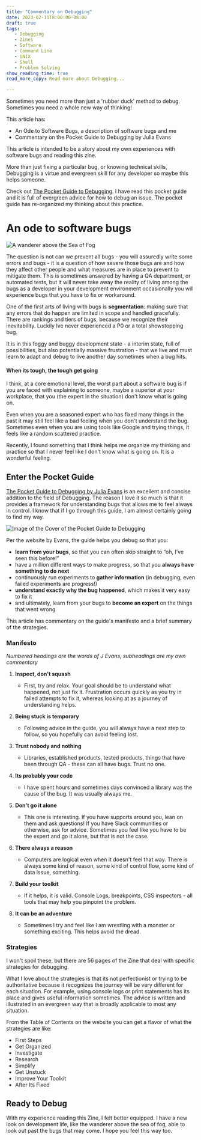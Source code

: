```yaml
---
title: "Commentary on Debugging"
date: 2023-02-11T8:00:00-08:00
draft: true
tags: 
   - Debugging
   - Zines
   - Software
   - Command Line
   - UNIX
   - Shell
   - Problem Solving
show_reading_time: true
read_more_copy: Read more about Debugging...

---
```


Sometimes you need more than just a 'rubber duck' method to debug. Sometimes you need a whole new way of thinking!

This article has:

- An Ode to Software Bugs, a description of software bugs and me
- Commentary on the Pocket Guide to Debugging by Julia Evans

This article is intended to be a story about my own experiences with software bugs and reading this zine.

More than just fixing a particular bug, or knowing technical skills, Debugging is a virtue and evergreen skill for any developer so maybe this helps someone. 

Check out [The Pocket Guide to Debugging](https://wizardzines.com/zines/debugging-guide/). I have read this pocket guide and it is full of evergreen advice for how to debug an issue. The pocket guide has re-organized my thinking about this practice.

# An ode to software bugs 

![A wanderer above the Sea of Fog](https://upload.wikimedia.org/wikipedia/commons/thumb/b/b9/Caspar_David_Friedrich_-_Wanderer_above_the_sea_of_fog.jpg/800px-Caspar_David_Friedrich_-_Wanderer_above_the_sea_of_fog.jpg)
 
The question is not can we prevent all bugs - you will assuredly write some errors and bugs - it is a question of how severe those bugs are and how they affect other people and what measures are in place to prevent to mitigate them. This is sometimes answered by having a QA department, or automated tests, but it will never take away the reality of living among the bugs as a developer in your development environment occasionally you will experience bugs that you have to fix or workaround.

One of the first arts of living with bugs is **segmentation**: making sure that any errors that do happen are limited in scope and handled gracefully. There are rankings and tiers of bugs, because we recognize their inevitability. Luckily Ive never experienced a P0 or a total showstopping bug.

It is in this foggy and buggy development state - a interim state, full of possibilities, but also potentially massive frustration - that we live and must learn to adapt and debug to live another day sometimes when a bug hits.

#### When its tough, the tough get going

I think, at a core emotional level, the worst part about a software bug is if you are faced with explaining to someone, maybe a superior at your workplace, that you (the expert in the situation) don't know what is going on.

Even when you are a seasoned expert who has fixed many things in the past it may still feel like a bad feeling when you don't understand the bug. Sometimes even when you are using tools like Google and trying things, it feels like a random scattered practice.

Recently, I found something that I think helps me organize my thinking and practice so that I never feel like I don't know what is going on. It is a wonderful feeling.

## Enter the Pocket Guide

[The Pocket Guide to Debugging by Julia Evans](https://wizardzines.com/zines/debugging-guide/) is an excellent and concise addition to the field of Debugging. The reason I love it so much is that it provides a framework for understanding bugs that allows me to feel always in control. I know that if I go through this guide, I am almost certainly going to find my way. 

![Image of the Cover of the Pocket Guide to Debugging](https://wizardzines.com/zines/debugging-guide/cover_hu95832f9c7b8e34f8f640ef33a1695b9f_1085986_800x0_resize_q75_box.jpg)

Per the website by Evans, the guide helps you debug so that you:

- **learn from your bugs**, so that you can often skip straight to “oh, I’ve seen this before!”
- have a million different ways to make progress, so that you **always have something to do next**
- continuously run experiments to **gather information** (in debugging, even failed experiments are progress!)
- **understand exactly why the bug happened**, which makes it very easy to fix it
- and ultimately, learn from your bugs to **become an expert** on the things that went wrong

This article has commentary on the guide's manifesto and a brief summary of the strategies.

### Manifesto

*Numbered headings are the words of J Evans, subheadings are my own commentary*

1. **Inspect, don't squash**

    - First, try and relax. Your goal should be to understand what happened, not just fix it. Frustration occurs quickly as you try in failed attempts to fix it, whereas looking at as a journey of understanding helps.

2.  **Being stuck is temporary**

    - Following advice in the guide, you will always have a next step to follow, so you hopefully can avoid feeling lost.
3.  **Trust nobody and nothing**

    - Libraries, established products, tested products, things that have been through QA - these can all have bugs. Trust no one.
4. **Its probably your code**

    - I have spent hours and sometimes days convinced a library was the cause of the bug. It was usually always me.
5. **Don't go it alone**

    - This one is interesting. If you have supports around you, lean on them and ask questions! If you have Slack communities or otherwise, ask for advice. Sometimes you feel like you have to be the expert and go it alone, but that is not the case.
6. **There always a reason**

    - Computers are logical even when it doesn't feel that way. There is always some kind of reason, some kind of control flow, some kind of data issue, something. 
7. **Build your toolkit**

    - If it helps, it is valid. Console Logs, breakpoints, CSS inspectors - all tools that may help you pinpoint the problem.
8. **It can be an adventure**

    - Sometimes I try and feel like I am wrestling with a monster or something exciting. This helps avoid the dread.

### Strategies

I won't spoil these, but there are 56 pages of the Zine that deal with specific strategies for debugging.

What I love about the strategies is that its not perfectionist or trying to be authoritative because it recognizes the journey will be very different for each situation. For example, using console logs or print statements has its place and gives useful information sometimes. The advice is written and illustrated in an evergreen way that is broadly applicable to most any situation.

From the Table of Contents on the website you can get a flavor of what the strategies are like:

- First Steps
- Get Organized
- Investigate
- Research
- Simplify
- Get Unstuck
- Improve Your Toolkit
- After Its Fixed

## Ready to Debug 

With my experience reading this Zine, I felt better equipped. I have a new look on development life, like the wanderer above the sea of fog, able to look out past the bugs that may come. I hope you feel this way too.

